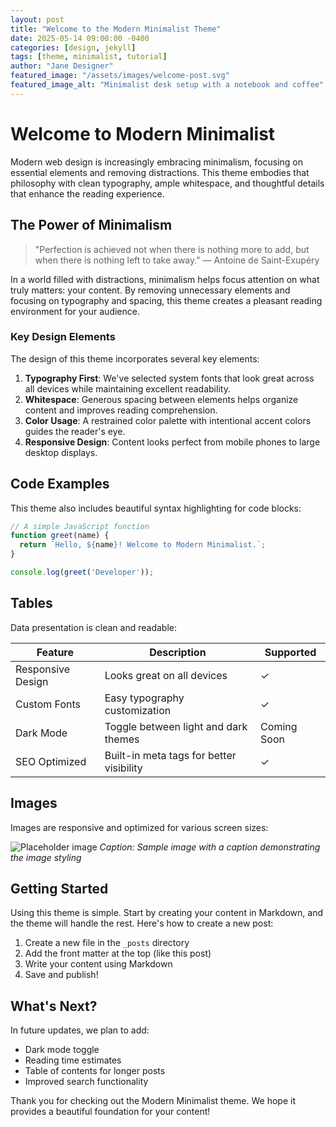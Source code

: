 ```yaml
---
layout: post
title: "Welcome to the Modern Minimalist Theme"
date: 2025-05-14 09:00:00 -0400
categories: [design, jekyll]
tags: [theme, minimalist, tutorial]
author: "Jane Designer"
featured_image: "/assets/images/welcome-post.svg"
featured_image_alt: "Minimalist desk setup with a notebook and coffee"
---
```


# Welcome to Modern Minimalist

Modern web design is increasingly embracing minimalism, focusing on essential elements and removing distractions. This theme embodies that philosophy with clean typography, ample whitespace, and thoughtful details that enhance the reading experience.

## The Power of Minimalism

> "Perfection is achieved not when there is nothing more to add, but when there is nothing left to take away." — Antoine de Saint-Exupéry

In a world filled with distractions, minimalism helps focus attention on what truly matters: your content. By removing unnecessary elements and focusing on typography and spacing, this theme creates a pleasant reading environment for your audience.

### Key Design Elements

The design of this theme incorporates several key elements:

1. **Typography First**: We've selected system fonts that look great across all devices while maintaining excellent readability.
2. **Whitespace**: Generous spacing between elements helps organize content and improves reading comprehension.
3. **Color Usage**: A restrained color palette with intentional accent colors guides the reader's eye.
4. **Responsive Design**: Content looks perfect from mobile phones to large desktop displays.

## Code Examples

This theme also includes beautiful syntax highlighting for code blocks:

```javascript
// A simple JavaScript function
function greet(name) {
  return `Hello, ${name}! Welcome to Modern Minimalist.`;
}

console.log(greet('Developer'));
```

## Tables

Data presentation is clean and readable:

| Feature | Description | Supported |
|---------|-------------|-----------|
| Responsive Design | Looks great on all devices | ✓ |
| Custom Fonts | Easy typography customization | ✓ |
| Dark Mode | Toggle between light and dark themes | Coming Soon |
| SEO Optimized | Built-in meta tags for better visibility | ✓ |

## Images

Images are responsive and optimized for various screen sizes:

![Placeholder image](https://picsum.photos/800/400)
*Caption: Sample image with a caption demonstrating the image styling*

## Getting Started

Using this theme is simple. Start by creating your content in Markdown, and the theme will handle the rest. Here's how to create a new post:

1. Create a new file in the `_posts` directory
2. Add the front matter at the top (like this post)
3. Write your content using Markdown
4. Save and publish!

## What's Next?

In future updates, we plan to add:

- Dark mode toggle
- Reading time estimates
- Table of contents for longer posts
- Improved search functionality

Thank you for checking out the Modern Minimalist theme. We hope it provides a beautiful foundation for your content!